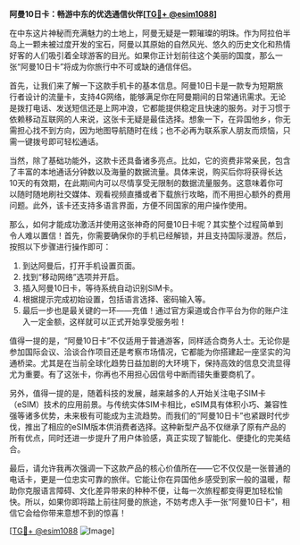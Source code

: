 **阿曼10日卡：畅游中东的优选通信伙伴[[TG💪+ @esim1088](https://t.me/s/esim1088)]**

在中东这片神秘而充满魅力的土地上，阿曼无疑是一颗璀璨的明珠。作为阿拉伯半岛上一颗未被过度开发的宝石，阿曼以其原始的自然风光、悠久的历史文化和热情好客的人们吸引着全球游客的目光。如果你正计划前往这个美丽的国度，那么一张“阿曼10日卡”将成为你旅行中不可或缺的通信伴侣。

首先，让我们来了解一下这款手机卡的基本信息。阿曼10日卡是一款专为短期旅行者设计的流量卡，支持4G网络，能够满足你在阿曼期间的日常通讯需求。无论是拨打电话、发送短信还是上网冲浪，它都能提供稳定且快速的服务。对于习惯于依赖移动互联网的人来说，这张卡无疑是最佳选择。想象一下，在异国他乡，你无需担心找不到方向，因为地图导航随时在线；也不必再为联系家人朋友而烦恼，只需一键拨号即可轻松通话。

当然，除了基础功能外，这款卡还具备诸多亮点。比如，它的资费非常亲民，包含了丰富的本地通话分钟数以及海量的数据流量。具体来说，购买后你将获得长达10天的有效期，在此期间内可以尽情享受无限制的数据流量服务。这意味着你可以随时随地刷社交媒体、观看视频直播或者下载旅行攻略，而不用担心额外的费用问题。此外，该卡还支持多语言界面，方便不同国家的用户操作使用。

那么，如何才能成功激活并使用这张神奇的阿曼10日卡呢？其实整个过程简单到令人难以置信！首先，你需要确保你的手机已经解锁，并且支持国际漫游。然后，按照以下步骤进行操作即可：

1. 到达阿曼后，打开手机设置页面。
2. 找到“移动网络”选项并开启。
3. 插入阿曼10日卡，等待系统自动识别SIM卡。
4. 根据提示完成初始设置，包括语言选择、密码输入等。
5. 最后一步也是最关键的一环——充值！通过官方渠道或合作平台为你的账户注入一定金额，这样就可以正式开始享受服务啦！

值得一提的是，“阿曼10日卡”不仅适用于普通游客，同样适合商务人士。无论你是参加国际会议、洽谈合作项目还是考察市场情况，它都能为你搭建起一座坚实的沟通桥梁。尤其是在当前全球化趋势日益加剧的大环境下，保持高效的信息交流显得尤为重要。有了这张卡，你再也不用担心因信号中断而错失重要商机了。

另外，值得一提的是，随着科技的发展，越来越多的人开始关注电子SIM卡（eSIM）技术的应用前景。与传统实体SIM卡相比，eSIM具有体积小巧、兼容性强等诸多优势，未来极有可能成为主流趋势。而我们的“阿曼10日卡”也紧跟时代步伐，推出了相应的eSIM版本供消费者选择。这种新型产品不仅继承了原有产品的所有优点，同时还进一步提升了用户体验感，真正实现了智能化、便捷化的完美结合。

最后，请允许我再次强调一下这款产品的核心价值所在——它不仅仅是一张普通的电话卡，更是一位忠实可靠的旅伴。它能让你在异国他乡感受到家一般的温暖，帮助你克服语言障碍、文化差异带来的种种不便，让每一次旅程都变得更加轻松愉快。所以，如果你即将踏上前往阿曼的旅途，不妨考虑入手一张“阿曼10日卡”，相信它会给你带来意想不到的惊喜！

[[TG💪+ @esim1088](https://t.me/s/esim1088) ![Image](https://i.postimg.cc/4NQfJmqS/Snipaste-2025-05-13-00-14-12.png)]